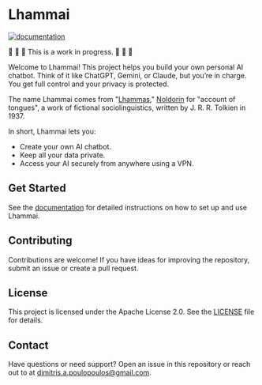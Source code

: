 # Lhammai

[![documentation](https://github.com/dpoulopoulos/lhammai/actions/workflows/docs.yaml/badge.svg)](https://github.com/dpoulopoulos/lhammai/actions/workflows/docs.yaml)

🚧 🚧 🚧 This is a work in progress. 🚧 🚧 🚧

Welcome to Lhammai! This project helps you build your own personal AI chatbot. Think of it like ChatGPT, Gemini, or
Claude, but you’re in charge. You get full control and your privacy is protected.

The name Lhammai comes from "[Lhammas](https://en.wikipedia.org/wiki/Lhammas),"
[Noldorin](https://en.wikipedia.org/wiki/Sindarin#Creation) for "account of tongues", a work of fictional
sociolinguistics, written by J. R. R. Tolkien in 1937.

In short, Lhammai lets you:
- Create your own AI chatbot.
- Keep all your data private.
- Access your AI securely from anywhere using a VPN.

## Get Started

See the [documentation](https://dpoulopoulos.github.io/lhammai/) for detailed instructions on how to set up and use
Lhammai.

## Contributing

Contributions are welcome! If you have ideas for improving the repository, submit an issue or create a pull request.

## License

This project is licensed under the Apache License 2.0. See the [LICENSE](LICENSE) file for details.

## Contact

Have questions or need support? Open an issue in this repository or reach out to at
[dimitris.a.poulopoulos@gmail.com](mailto:dimitris.a.poulopoulos@gmail.com).
